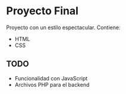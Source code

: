 # Proyecto Final

Proyecto con un estilo espectacular.
Contiene: 
* HTML
* CSS

## TODO
* Funcionalidad con JavaScript
* Archivos PHP para el backend
